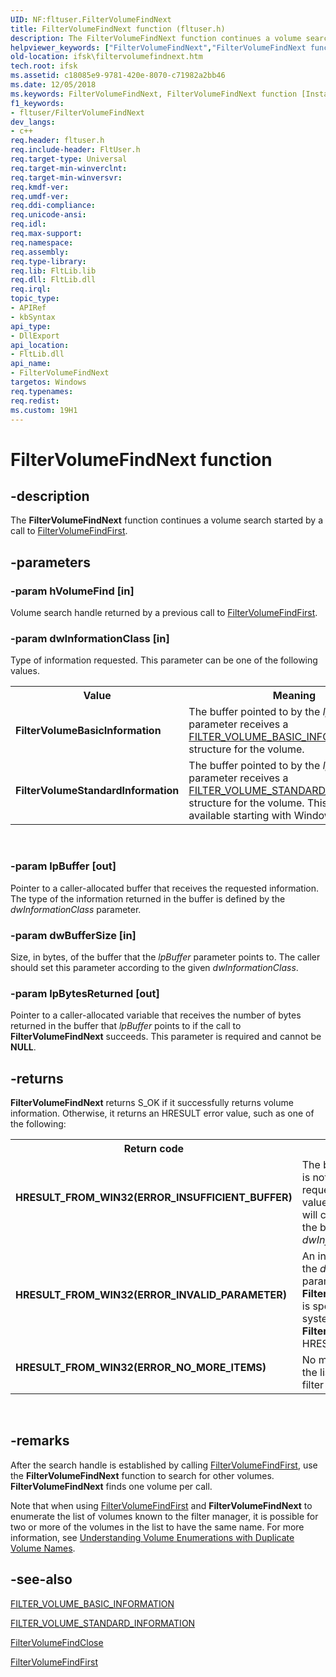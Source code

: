 ```yaml
---
UID: NF:fltuser.FilterVolumeFindNext
title: FilterVolumeFindNext function (fltuser.h)
description: The FilterVolumeFindNext function continues a volume search started by a call to FilterVolumeFindFirst.helpviewer_keywords: ["FilterVolumeFindNext","FilterVolumeFindNext function [Installable File System Drivers]","FltWin32ApiRef_1a90a670-ab51-4fb7-80ba-72a8b66b3b9a.xml","fltuser/FilterVolumeFindNext","ifsk.filtervolumefindnext"]
old-location: ifsk\filtervolumefindnext.htm
tech.root: ifsk
ms.assetid: c18085e9-9781-420e-8070-c71982a2bb46
ms.date: 12/05/2018
ms.keywords: FilterVolumeFindNext, FilterVolumeFindNext function [Installable File System Drivers], FltWin32ApiRef_1a90a670-ab51-4fb7-80ba-72a8b66b3b9a.xml, fltuser/FilterVolumeFindNext, ifsk.filtervolumefindnext
f1_keywords:
- fltuser/FilterVolumeFindNext
dev_langs:
- c++
req.header: fltuser.h
req.include-header: FltUser.h
req.target-type: Universal
req.target-min-winverclnt: 
req.target-min-winversvr: 
req.kmdf-ver: 
req.umdf-ver: 
req.ddi-compliance: 
req.unicode-ansi: 
req.idl: 
req.max-support: 
req.namespace: 
req.assembly: 
req.type-library: 
req.lib: FltLib.lib
req.dll: FltLib.dll
req.irql: 
topic_type:
- APIRef
- kbSyntax
api_type:
- DllExport
api_location:
- FltLib.dll
api_name:
- FilterVolumeFindNext
targetos: Windows
req.typenames: 
req.redist: 
ms.custom: 19H1
---
```


# FilterVolumeFindNext function


## -description


The <b>FilterVolumeFindNext</b> function continues a volume search started by a call to <a href="https://docs.microsoft.com/windows/desktop/api/fltuser/nf-fltuser-filtervolumefindfirst">FilterVolumeFindFirst</a>.


## -parameters




### -param hVolumeFind [in]

Volume search handle returned by a previous call to <a href="https://docs.microsoft.com/windows/desktop/api/fltuser/nf-fltuser-filtervolumefindfirst">FilterVolumeFindFirst</a>.


### -param dwInformationClass [in]

Type of information requested. This parameter can be one of the following values. 

<table>
<tr>
<th>Value</th>
<th>Meaning</th>
</tr>
<tr>
<td>
<b>FilterVolumeBasicInformation</b>

</td>
<td>
The buffer pointed to by the <i>lpBuffer</i> parameter receives a <a href="https://docs.microsoft.com/windows-hardware/drivers/ddi/content/fltuserstructures/ns-fltuserstructures-_filter_volume_basic_information">FILTER_VOLUME_BASIC_INFORMATION</a> structure for the volume.

</td>
</tr>
<tr>
<td>
<b>FilterVolumeStandardInformation</b>

</td>
<td>
The buffer pointed to by the <i>lpBuffer</i> parameter receives a <a href="https://docs.microsoft.com/windows-hardware/drivers/ddi/content/fltuserstructures/ns-fltuserstructures-_filter_volume_standard_information">FILTER_VOLUME_STANDARD_INFORMATION</a> structure for the volume. This structure is available starting with Windows Vista.

</td>
</tr>
</table>
 


### -param lpBuffer [out]

Pointer to a caller-allocated buffer that receives the requested information. The type of the information returned in the buffer is defined by the <i>dwInformationClass</i> parameter. 


### -param dwBufferSize [in]

Size, in bytes, of the buffer that the <i>lpBuffer</i> parameter points to. The caller should set this parameter according to the given <i>dwInformationClass</i>. 


### -param lpBytesReturned [out]

Pointer to a caller-allocated variable that receives the number of bytes returned in the buffer that <i>lpBuffer</i> points to if the call to <b>FilterVolumeFindNext</b> succeeds. This parameter is required and cannot be <b>NULL</b>. 


## -returns



<b>FilterVolumeFindNext</b> returns S_OK if it successfully returns volume information. Otherwise, it returns an HRESULT error value, such as one of the following:

<table>
<tr>
<th>Return code</th>
<th>Description</th>
</tr>
<tr>
<td width="40%">
<dl>
<dt><b>HRESULT_FROM_WIN32(ERROR_INSUFFICIENT_BUFFER)</b></dt>
</dl>
</td>
<td width="60%">
The buffer pointed to by <i>lpBuffer</i> is not large enough to contain the requested information.  When this value is returned, <i>lpBytesReturned</i> will contain the size, in bytes, of the buffer required for the given <i>dwInformationClass</i> structure.

</td>
</tr>
<tr>
<td width="40%">
<dl>
<dt><b>HRESULT_FROM_WIN32(ERROR_INVALID_PARAMETER)</b></dt>
</dl>
</td>
<td width="60%">
An invalid value was specified for the <i>dwInformationClass</i> parameter.  For example, if <b>FilterVolumeStandardInformation</b> is specified for an operating system prior to Windows Vista, <b>FilterVolumeFindNext</b> returns this HRESULT value.

</td>
</tr>
<tr>
<td width="40%">
<dl>
<dt><b>HRESULT_FROM_WIN32(ERROR_NO_MORE_ITEMS)</b></dt>
</dl>
</td>
<td width="60%">
No more volumes were found in the list of volumes known to the filter manager.

</td>
</tr>
</table>
 




## -remarks



After the search handle is established by calling <a href="https://docs.microsoft.com/windows/desktop/api/fltuser/nf-fltuser-filtervolumefindfirst">FilterVolumeFindFirst</a>, use the <b>FilterVolumeFindNext</b> function to search for other volumes.  <b>FilterVolumeFindNext</b> finds one volume per call.

Note that when using <a href="https://docs.microsoft.com/windows/desktop/api/fltuser/nf-fltuser-filtervolumefindfirst">FilterVolumeFindFirst</a> and <b>FilterVolumeFindNext</b> to enumerate the list of volumes known to the filter manager, it is possible for two or more of the volumes in the list to have the same name.  For more information, see <a href="https://docs.microsoft.com/windows-hardware/drivers/ifs/understanding-volume-enumerations-with-duplicate-volume-names">Understanding Volume Enumerations with Duplicate Volume Names</a>.




## -see-also




<a href="https://docs.microsoft.com/windows-hardware/drivers/ddi/content/fltuserstructures/ns-fltuserstructures-_filter_volume_basic_information">FILTER_VOLUME_BASIC_INFORMATION</a>



<a href="https://docs.microsoft.com/windows-hardware/drivers/ddi/content/fltuserstructures/ns-fltuserstructures-_filter_volume_standard_information">FILTER_VOLUME_STANDARD_INFORMATION</a>



<a href="https://docs.microsoft.com/windows/desktop/api/fltuser/nf-fltuser-filtervolumefindclose">FilterVolumeFindClose</a>



<a href="https://docs.microsoft.com/windows/desktop/api/fltuser/nf-fltuser-filtervolumefindfirst">FilterVolumeFindFirst</a>
 

 

